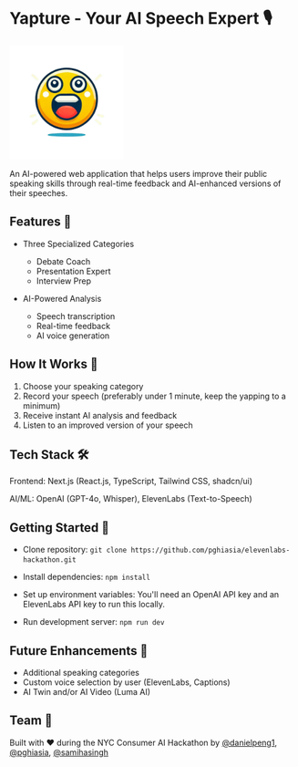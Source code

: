 # Yapture - Your AI Speech Expert 🎙️
<img src="./public/yapture.png" alt="Yapture Logo" width="200" height="200">

An AI-powered web application that helps users improve their public speaking skills through real-time feedback and AI-enhanced versions of their speeches.

## Features 🌟
- Three Specialized Categories
  - Debate Coach
  - Presentation Expert
  - Interview Prep

- AI-Powered Analysis
  - Speech transcription
  - Real-time feedback
  - AI voice generation

## How It Works 🔄
1. Choose your speaking category
2. Record your speech (preferably under 1 minute, keep the yapping to a minimum)
3. Receive instant AI analysis and feedback
4. Listen to an improved version of your speech

## Tech Stack 🛠️
Frontend: Next.js (React.js, TypeScript, Tailwind CSS, shadcn/ui)

AI/ML: OpenAI (GPT-4o, Whisper), ElevenLabs (Text-to-Speech)

## Getting Started 🚀
- Clone repository:
```git clone https://github.com/pghiasia/elevenlabs-hackathon.git```  

- Install dependencies:
```npm install```

- Set up environment variables: You'll need an OpenAI API key and an ElevenLabs API key to run this locally.

- Run development server:
```npm run dev```

## Future Enhancements 🔮
- Additional speaking categories
- Custom voice selection by user (ElevenLabs, Captions)
- AI Twin and/or AI Video (Luma AI)

## Team 👥
Built with ❤️ during the NYC Consumer AI Hackathon by [@danielpeng1](https://github.com/danielpeng1), [@pghiasia](https://github.com/pghiasia), [@samihasingh](https://github.com/samihasingh)